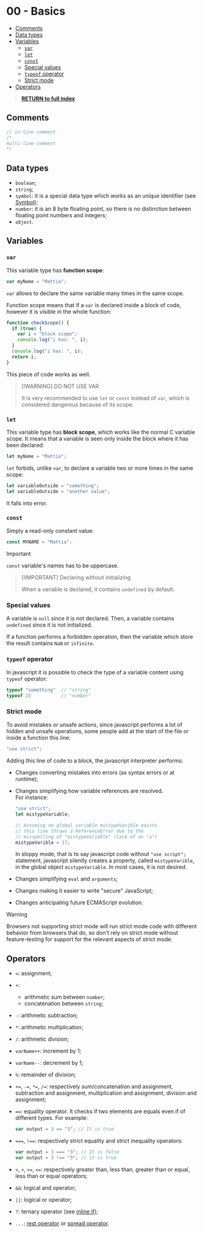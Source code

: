 # 00 - Basics <!-- omit from toc -->

- [Comments](#comments)
- [Data types](#data-types)
- [Variables](#variables)
  - [`var`](#var)
  - [`let`](#let)
  - [`const`](#const)
  - [Special values](#special-values)
  - [`typeof` operator](#typeof-operator)
  - [Strict mode](#strict-mode)
- [Operators](#operators)

> [**RETURN to full index**](Index.md)

## Comments

```js
// in-line comment
/*
multi-line comment
*/
```

## Data types

- `boolean`;
- `string`;
- `symbol`: it is a special data type which works as an unique identifier (see [Symbol](05%20-%20Objects.md#symbol));
- `number`: it is an 8 byte floating point, so there is no distinction between floating point numbers and integers;
- `object`.
 
## Variables

### `var`

This variable type has **function scope**:

```js
var myName = "Mattia";
```

`var` allows to declare the same variable many times in the same scope.

Function scope means that if a `var` is declared inside a block of code, however it is visible in the whole function:

```js
function checkScope() {
  if (true) {
    var i = "block scope";
    console.log("i has: ", i);
  }
  console.log("i has: ", i);
  return i;
}
```

This piece of code works as well.

> [!WARNING] DO NOT USE VAR
>
> It is very recommended to use `let` or `const` instead of `var`, which is considered dangerous because of its scope.

### `let`

This variable type has **block scope**, which works like the normal C variable scope. It means that a variable is seen only inside the block where it has been declared:

```js
let myName = "Mattia";
```

`let` forbids, unlike `var`, to declare a variable two or more times in the same scope:

```js
let variableOutside = "something";
let variableOutside = "another value";
```

It falls into error.

### `const`

Simply a read-only constant value:

```js
const MYNAME = "Mattia";
```

> [!IMPORTANT]
>
> `const` variable's names has to be uppercase.

> [!IMPORTANT] Declaring without initializing
>
> When a variable is declared, it contains `undefined` by default.

### Special values

A variable is `null` since it is not declared. Then, a variable contains `undefined` since it is not initialized.

If a function performs a forbidden operation, then the variable which store the result contains `NaN` or `infinite`.

### `typeof` operator

In javascript it is possible to check the type of a variable content using `typeof` operator:

```js
typeof "something"  // "string"
typeof 23           // "number"
```

### Strict mode

To avoid mistakes or unsafe actions, since javascript performs a lot of hidden and unsafe operations, some people add at the start of the file or inside a function this line:

```js
"use strict";
```

Adding this line of code to a block, the javascript interpreter performs:

- Changes converting mistakes into errors (as syntax errors or at runtime);
- Changes simplifying how variable references are resolved. 
  \
  For instance:

  ```js
  "use strict";
  let mistypeVariable;

  // Assuming no global variable mistypeVarible exists
  // this line throws a ReferenceError due to the
  // misspelling of "mistypeVariable" (lack of an "a")
  mistypeVarible = 17;
  ```

  In sloppy mode, that is to say javascript code without `"use script";` statement, javascript silently creates a property, called `mistypeVarible`, in the global object `mistypeVariable`. In most cases, it is not desired.

- Changes simplifying `eval` and `arguments`;
- Changes making it easier to write "secure" JavaScript;
- Changes anticipating future ECMAScript evolution.

> [!WARNING]
>
> Browsers not supporting strict mode will run strict mode code with different behavior from browsers that do, so don't rely on strict mode without feature-testing for support for the relevant aspects of strict mode.

## Operators

- `=`: assignment;
- `+`:
  - arithmetic sum between `number`;
  - concatenation between `string`;
- `-`: arithmetic subtraction;
- `*`: arithmetic multiplication;
- `/`: arithmetic division;
- `varName++`: increment by 1;
- `varName--`: decrement by 1;
- `%`: remainder of division;
- `+=`, `-=`, `*=`, `/=`: respectively sum/concatenation and assignment, subtraction and assignment, multiplication and assignment, division and assignment;
- `==`: equality operator. It checks if two elements are equals even if of different types. For example:

  ```js
  var output = 3 == "3"; // It is true
  ```

- `===`, `!==`: respectively strict equality and strict inequality operators:

  ```js
  var output = 3 === "3"; // It is false
  var output = 3 !== "3"; // it is true
  ```

- `>`, `<`, `>=`, `<=`: respectively greater than, less than, greater than or equal, less than or equal operators;
- `&&`: logical and operator;
- `||`: logical or operator;
- `?`: ternary operator (see [inline if](04%20-%20Flow%20control%20statements.md#inline-if));
- `...`: [rest operator](03%20-%20Functions.md#rest-operator) or [spread operator](02%20-%20Arrays.md#spread-operator).
